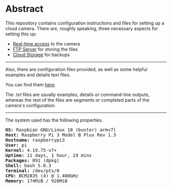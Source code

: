 # Abstract

This repository contains configuration instructions and files for setting up a cloud camera.
There are, roughly speaking, three necessary aspects for setting this up:

* [Real-time access](README_Realtime.md) to the camera
* [FTP Server](README_FTP.md) for storing the files
* [Cloud Storage](README_Cloud.md) for backups

---

Also, there are configuration files provided, as well as some helpful examples and details text files.

You can find them [here](files).

The *.txt* files are usually examples, details or command-line outputs,  
whereas the rest of the files are segments or completed parts of the camera's configuration.

---

The system used has the following properties.

<pre>
<b>OS:</b> Raspbian GNU/Linux 10 (buster) armv7l
<b>Host:</b> Raspberry Pi 3 Model B Plus Rev 1.3
<b>Hostname:</b> raspberrypi3
<b>User:</b> pi
<b>Kernel:</b> 4.19.75-v7+
<b>Uptime:</b> 11 days, 1 hour, 19 mins
<b>Packages:</b> 891 (dpkg)
<b>Shell:</b> bash 5.0.3
<b>Terminal:</b> /dev/pts/0
<b>CPU:</b> BCM2835 (4) @ 1.400GHz
<b>Memory:</b> 174MiB / 926MiB
</pre>
